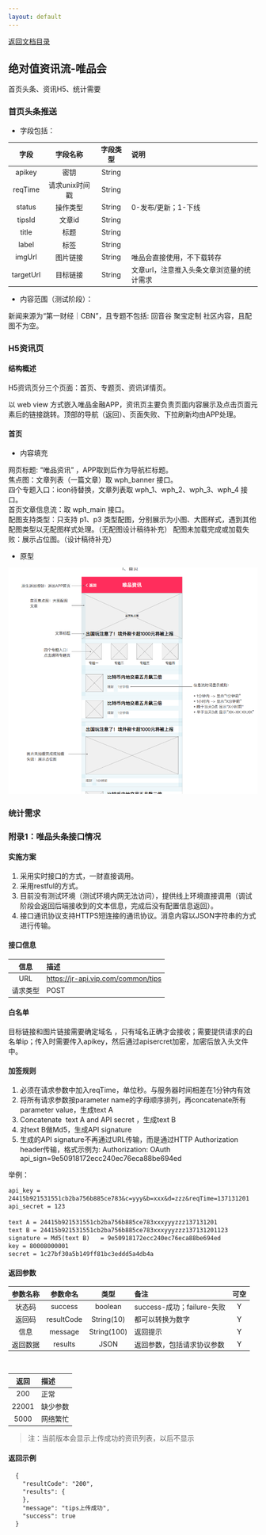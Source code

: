 ```yaml
---
layout: default
---
```

[返回文档目录](../)

## 绝对值资讯流-唯品会

首页头条、资讯H5、统计需要

### 首页头条推送

* 字段包括：

|字段|字段名称|字段类型|说明|
|:---:| :-----------: | :-----------: | :----------- |
|apikey|密钥|String||
|reqTime|请求unix时间戳|String||
|status|操作类型|String|0-发布/更新；1-下线|
|tipsId|文章id|String||
|title|标题|String||
|label|标签|String||
|imgUrl|图片链接|String|唯品会直接使用，不下载转存|
|targetUrl|目标链接|String|文章url，注意推入头条文章浏览量的统计需求|

* 内容范围（测试阶段）：

新闻来源为“第一财经｜CBN”，且专题不包括: 回音谷 聚宝定制 社区内容，且配图不为空。

### H5资讯页

#### 结构概述

H5资讯页分三个页面：首页、专题页、资讯详情页。

以 web view 方式嵌入唯品金融APP，资讯页主要负责页面内容展示及点击页面元素后的链接跳转。顶部的导航（返回）、页面失败、下拉刷新均由APP处理。

#### 首页

* 内容填充

网页标题: “唯品资讯” ，APP取到后作为导航栏标题。  
焦点图：文章列表（一篇文章）取 wph_banner 接口。  
四个专题入口：icon待替换，文章列表取 wph_1、wph_2、wph_3、wph_4 接口。  
首页文章信息流：取 wph_main 接口。  
配图支持类型：只支持 p1、p3 类型配图，分别展示为小图、大图样式，遇到其他配图类型以无配图样式处理。（无配图设计稿待补充）
配图未加载完成或加载失败：展示占位图。（设计稿待补充）  

* 原型

![栏目添加](../resource/absovalue_main.png)  

### 统计需求

### 附录1：唯品头条接口情况

#### 实施方案
1. 采用实时接口的方式，一财直接调用。
2. 采用restful的方式。
3. 目前没有测试环境（测试环境内网无法访问），提供线上环境直接调用（调试阶段会返回后端接收到的文本信息，完成后没有配置信息返回）。
4. 接口通讯协议支持HTTPS短连接的通讯协议。消息内容以JSON字符串的方式进行传输。

#### 接口信息

|信息|描述|
|:---:| :----------- |
|URL| https://jr-api.vip.com/common/tips |
|请求类型|POST|

#### 白名单
目标链接和图片链接需要确定域名 ，只有域名正确才会接收；需要提供请求的白名单ip；传入时需要传入apikey，然后通过apisercret加密，加密后放入头文件中。

#### 加签规则
1. 必须在请求参数中加入reqTime，单位秒。与服务器时间相差在1分钟内有效
2. 将所有请求参数按parameter name的字母顺序排列，再concatenate所有parameter value，生成text A
3. Concatenate  text A and API secret ，生成text B
4. 对text B做Md5，生成API signature
5. 生成的API signature不再通过URL传输，而是通过HTTP Authorization header传输，格式示例为: Authorization: OAuth api_sign=9e50918172ecc240ec76eca88be694ed

举例：

```
api_key = 24415b921531551cb2ba756b885ce783&c=yyy&b=xxx&d=zzz&reqTime=137131201  
api_secret = 123

text A = 24415b921531551cb2ba756b885ce783xxxyyyzzz137131201  
text B = 24415b921531551cb2ba756b885ce783xxxyyyzzz137131201123  
signature = Md5(text B)   = 9e50918172ecc240ec76eca88be694ed  
key = 80008000001  
secret = 1c27bf30a5b149ff81bc3eddd5a4db4a  
```

#### 返回参数

|参数名称|参数命名|类型|备注|可空|
|:---:| :-----------: | :-----------: | :----------- |:-----------: |
|状态码|success|boolean|success-成功；failure-失败|Y|
|返回码|resultCode|String(10)|都可以转换为数字|Y|
|信息|message|String(100)|返回提示|Y|
|返回数据|results|JSON|返回参数，包括请求协议参数|Y|

&emsp;&emsp;  

|返回|描述|
|:---:| :----------- |
|200| 正常 |
|22001| 缺少参数 |
|5000|网络繁忙|

> 注：当前版本会显示上传成功的资讯列表，以后不显示

#### 返回示例

```
  {   
    "resultCode": "200",  
    "results": {  
    },   
    "message": "tips上传成功",  
    "success": true   
  }
```  
